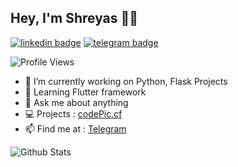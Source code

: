 ## Hey, I'm Shreyas 👋🏼
[![linkedin badge](https://img.shields.io/badge/Shreyas-30302f?style=flat&logo=linkedin)](https://www.linkedin.com/in/ShreyasDalwale)
[![telegram badge](https://img.shields.io/badge/Shreyas-30302f?style=flat&logo=telegram)](https://t.me/ShreyasDalwale) 

![Profile Views](https://hits.seeyoufarm.com/api/count/incr/badge.svg?url=https://github.com/ShreyasDalwale/&title=Profile%20Views)

- 🔭 I’m currently working on Python, Flask Projects
- 📖 Learning Flutter framework
- 💬 Ask me about anything
- 💻 Projects : [codePic.cf](http://codePic.cf)
- 📫 Find me at : [Telegram](https://t.me/ShreyasDalwale)

<!-- ![Github Stats](https://github-readme-stats.vercel.app/api?username=ShreyasDalwale&show_icons=true&title_color=fff&icon_color=79ff97&text_color=9f9f9f&bg_color=0D1117) -->
![Github Stats](https://github-readme-stats.vercel.app/api?username=ShreyasDalwale&show_icons=true&title_color=333&icon_color=333&count_private=true&include_all_commits=true)


